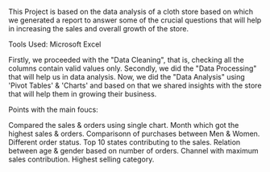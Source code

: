 This Project is based on the data analysis of a cloth store based on which we generated a report to answer some of the crucial questions that will help in increasing the sales and overall growth of the store.

Tools Used: Microsoft Excel

Firstly, we proceeded with the "Data Cleaning", that is, checking all the columns contain valid values only. Secondly, we did the "Data Processing" that will help us in data analysis. Now, we did the "Data Analysis" using 'Pivot Tables' & 'Charts' and based on that we shared insights with the store that will help them in growing their business.

Points with the main foucs:

Compared the sales & orders using single chart. Month which got the highest sales & orders. Comparisonn of purchases between Men & Women. Different order status. Top 10 states contributing to the sales. Relation between age & gender based on number of orders. Channel with maximum sales contribution. Highest selling category.

